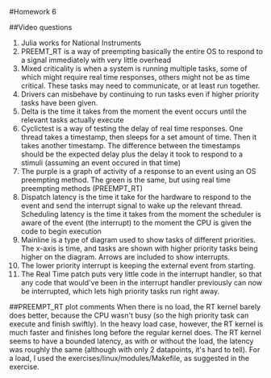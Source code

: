 #Homework 6

##Video questions
1) Julia works for National Instruments
2) PREEMT_RT is a way of preempting basically the entire OS to respond to a signal immediately with very little overhead
3) Mixed criticality is when a system is running multiple tasks, some of which might require real time responses, others might not be as time critical. These tasks may need to communicate, or at least run together.
4) Drivers can misbehave by continuing to run tasks even if higher priority tasks have been given.
5) Delta is the time it takes from the moment the event occurs until the relevant tasks actually execute
6) Cyclictest is a way of testing the delay of real time responses. One thread takes a timestamp, then sleeps for a set amount of time. Then it takes another timestamp. The difference between the timestamps should be the expected delay plus the delay it took to respond to a stimuli (assuming an event occured in that time)
7) The purple is a graph of activity of a response to an event using an OS preempting method. The green is the same, but using real time preempting methods (PREEMPT_RT)
8) Dispatch latency is the time it take for the hardware to respond to the event and send the interrupt signal to wake up the relevant thread. Scheduling latency is the time it takes from the moment the scheduler is aware of the event (the interrupt) to the moment the CPU is given the code to begin execution
9) Mainline is a type of diagram used to show tasks of different priorities. The x-axis is time, and tasks are shown with higher priority tasks being higher on the diagram. Arrows are included to show interrupts.
10) The lower priority interrupt is keeping the external event from starting.
11) The Real Time patch puts very little code in the interrupt handler, so that any code that would've been in the interrupt handler previously can now be interrupted, which lets high priority tasks run right away.

##PREEMPT_RT plot comments
When there is no load, the RT kernel barely does better, because the CPU wasn't busy (so the high priority task can execute and finish swiftly). In the heavy load case, however, the RT kernel is much faster and finishes long before the regular kernel does. The RT kernel seems to have a bounded latency, as with or without the load, the latency was roughly the same (although with only 2 datapoints, it's hard to tell). For a load, I used the exercises/linux/modules/Makefile, as suggested in the exercise.
